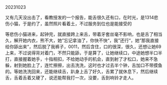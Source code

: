 20231023

又有几天没出击了，看教授发的一个报告，能舌很久还有口，在时光，是1314悲伤小猫，于是约了，虽然照片看着土，不过服务到位也是能接受的

等悲伤小猫进来，起钟完，就直接跨上来舌，带着牙套丝毫不影响，也是舌了相当久，解开她内衣，熊不大，她”忘记拿油了，你快不快“，我”还行“，她”那我直接给你舔出来“，然后脱了我裤子，0011，然后含住，口的很深，很久，还想让她69上来，不过说得背对着门，不然只能舔，于是算了，让她继续口，中途她想半口半打，直接握着她手，十指相扣，不给她动手的机会，直到射了才松口，她来不急躲，射到她脸上了，连忙擦擦，出去洗洗，这时也才过去半个钟，舌加口不带摸鱼的。等她洗洗回来，还能继续舌，趴身上舌了好久，舌累了就休息下，然后继续舌，舌着舌着又硬了，说还能帮我打一次，没要，舌到响铃才走人。

